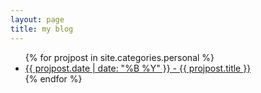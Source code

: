```yaml
---
layout: page
title: my blog
---
```


<ul>
  {% for projpost in site.categories.personal %}
    <li><a href="{{ projpost.url }}">{{ projpost.date | date: "%B %Y" }} - {{ projpost.title }}</a></li>
  {% endfor %}
</ul>

